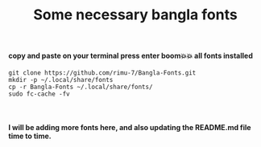 <h1 align="center">Some necessary bangla fonts</h1>
</br>


#### copy and paste on your terminal press enter boom💥💥 all fonts installed

```
git clone https://github.com/rimu-7/Bangla-Fonts.git
mkdir -p ~/.local/share/fonts
cp -r Bangla-Fonts ~/.local/share/fonts/
sudo fc-cache -fv
```
</br>

#### I will be adding more fonts here, and also updating the README.md file time to time.

